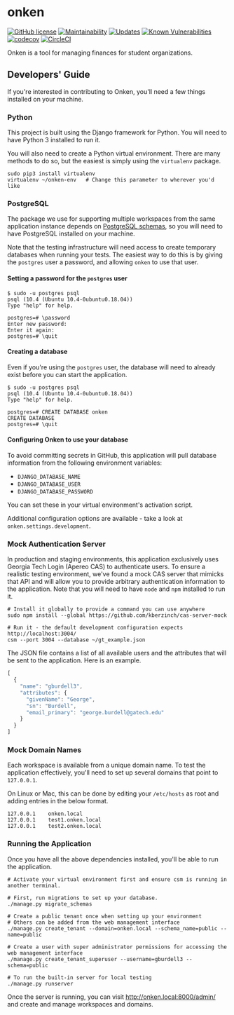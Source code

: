 
# onken

[![GitHub license](https://img.shields.io/github/license/robojackets/onken.svg?style=flat-square)](https://raw.githubusercontent.com/robojackets/onken/master/LICENSE)
[![Maintainability](https://api.codeclimate.com/v1/badges/77e98a2e1f866f25c82d/maintainability)](https://codeclimate.com/github/RoboJackets/onken/maintainability)
[![Updates](https://pyup.io/repos/github/RoboJackets/onken/shield.svg)](https://pyup.io/repos/github/RoboJackets/onken/)
[![Known Vulnerabilities](https://snyk.io/test/github/RoboJackets/onken/badge.svg?targetFile=requirements.txt)](https://snyk.io/test/github/RoboJackets/onken?targetFile=requirements.txt)
[![codecov](https://codecov.io/gh/RoboJackets/onken/branch/master/graph/badge.svg)](https://codecov.io/gh/RoboJackets/onken)
[![CircleCI](https://circleci.com/gh/RoboJackets/onken.svg?style=svg)](https://circleci.com/gh/RoboJackets/onken)

Onken is a tool for managing finances for student organizations.

## Developers' Guide

If you're interested in contributing to Onken, you'll need a few things installed on your machine.

### Python

This project is built using the Django framework for Python. You will need to have Python 3 installed to run it.

You will also need to create a Python virtual environment. There are many methods to do so, but the easiest is simply using the `virtualenv` package.

```shell
sudo pip3 install virtualenv
virtualenv ~/onken-env   # Change this parameter to wherever you'd like
```

### PostgreSQL

The package we use for supporting multiple workspaces from the same application instance depends on [PostgreSQL schemas](https://www.postgresql.org/docs/devel/static/ddl-schemas.html), so you will need to have PostgreSQL installed on your machine.

Note that the testing infrastructure will need access to create temporary databases when running your tests. The easiest way to do this is by giving the `postgres` user a password, and allowing `onken` to use that user.
#### Setting a password for the `postgres` user

```
$ sudo -u postgres psql
psql (10.4 (Ubuntu 10.4-0ubuntu0.18.04))
Type "help" for help.

postgres=# \password
Enter new password:
Enter it again:
postgres=# \quit
```

#### Creating a database

Even if you're using the `postgres` user, the database will need to already exist before you can start the application.

```
$ sudo -u postgres psql
psql (10.4 (Ubuntu 10.4-0ubuntu0.18.04))
Type "help" for help.

postgres=# CREATE DATABASE onken
CREATE DATABASE
postgres=# \quit
```

#### Configuring Onken to use your database

To avoid committing secrets in GitHub, this application will pull database information from the following environment variables:

 - `DJANGO_DATABASE_NAME`
 - `DJANGO_DATABASE_USER`
 - `DJANGO_DATABASE_PASSWORD`

You can set these in your virtual environment's activation script.

Additional configuration options are available - take a look at `onken.settings.development`.

### Mock Authentication Server

In production and staging environments, this application exclusively uses Georgia Tech Login (Apereo CAS) to authenticate users. To ensure a realistic testing environment, we've found a mock CAS server that mimicks that API and will allow you to provide arbitrary authentication information to the application. Note that you will need to have `node` and `npm` installed to run it.

```shell
# Install it globally to provide a command you can use anywhere
sudo npm install --global https://github.com/kberzinch/cas-server-mock

# Run it - the default development configuration expects http://localhost:3004/
csm --port 3004 --database ~/gt_example.json
```

The JSON file contains a list of all available users and the attributes that will be sent to the application. Here is an example.

```javascript
[
  {
    "name": "gburdell3",
    "attributes": {
      "givenName": "George",
      "sn": "Burdell",
      "email_primary": "george.burdell@gatech.edu"
    }
  }
]
```

### Mock Domain Names

Each workspace is available from a unique domain name. To test the application effectively, you'll need to set up several domains that point to `127.0.0.1`.

On Linux or Mac, this can be done by editing your `/etc/hosts` as root and adding entries in the below format.

```
127.0.0.1    onken.local
127.0.0.1    test1.onken.local
127.0.0.1    test2.onken.local
```

### Running the Application

Once you have all the above dependencies installed, you'll be able to run the application.

```shell
# Activate your virtual environment first and ensure csm is running in another terminal.

# First, run migrations to set up your database.
./manage.py migrate_schemas

# Create a public tenant once when setting up your environment
# Others can be added from the web management interface
./manage.py create_tenant --domain=onken.local --schema_name=public --name=public

# Create a user with super administrator permissions for accessing the web management interface
./manage.py create_tenant_superuser --username=gburdell3 --schema=public

# To run the built-in server for local testing
./manage.py runserver
```

Once the server is running, you can visit http://onken.local:8000/admin/ and create and manage workspaces and domains.
